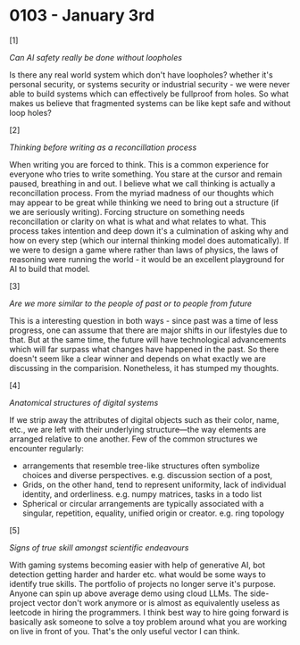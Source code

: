# 0103 - January 3rd

[1]

*Can AI safety really be done without loopholes*

Is there any real world system which don't have loopholes? whether it's personal security, or systems security or industrial security - we were never able to build systems which can effectively be fullproof from holes. So what makes us believe that fragmented systems can be like kept safe and without loop holes?

[2]

*Thinking before writing as a reconcillation process*

When writing you are forced to think. This is a common experience for everyone who tries to write something. You stare at the cursor and remain paused, breathing in and out. I believe what we call thinking is actually a reconcillation process. From the myriad madness of our thoughts which may appear to be great while thinking we need to bring out a structure (if we are seriously writing). Forcing structure on something needs reconcillation or clarity on what is what and what relates to what. This process takes intention and deep down it's a culmination of asking why and how on every step (which our internal thinking model does automatically). If we were to design a game where rather than laws of physics, the laws of reasoning were running the world - it would be an excellent playground for AI to build that model.

[3]

*Are we more similar to the people of past or to people from future*

This is a interesting question in both ways - since past was a time of less progress, one can assume that there are major shifts in our lifestyles due to that. But at the same time, the future will have technological advancements which will far surpass what changes have happened in the past. So there doesn't seem like a clear winner and depends on what exactly we are discussing in the comparision. Nonetheless, it has stumped my thoughts.

[4]

*Anatomical structures of digital systems*

If we strip away the attributes of digital objects such as their color, name, etc., we are left with their underlying structure—the way elements are arranged relative to one another. Few of the common structures we encounter regularly:
- arrangements that resemble tree-like structures often symbolize choices and diverse perspectives. e.g. discussion section of a post, 
- Grids, on the other hand, tend to represent uniformity, lack of individual identity, and orderliness. e.g. numpy matrices, tasks in a todo list
- Spherical or circular arrangements are typically associated with a singular, repetition, equality, unified origin or creator. e.g. ring topology

[5]

*Signs of true skill amongst scientific endeavours*

With gaming systems becoming easier with help of generative AI, bot detection getting harder and harder etc. what would be some ways to identify true skills. The portfolio of projects no longer serve it's purpose. Anyone can spin up above average demo using cloud LLMs. The side-project vector don't work anymore or is almost as equivalently useless as leetcode in hiring the programmers. I think best way to hire going forward is basically ask someone to solve a toy problem around what you are working on live in front of you. That's the only useful vector I can think.

